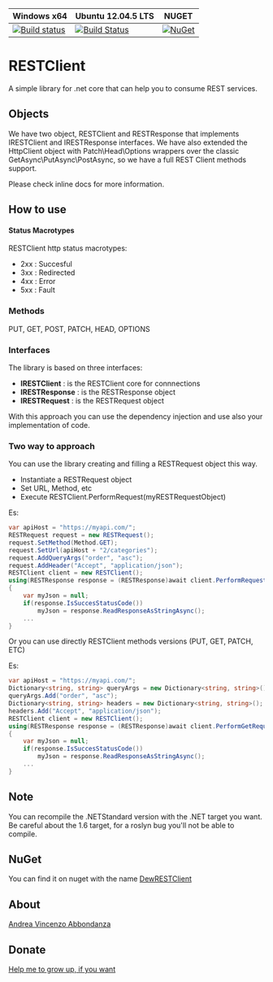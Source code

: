 Windows x64 | Ubuntu 12.04.5 LTS | NUGET |
--- | --- | --- |
[![Build status](https://ci.appveyor.com/api/projects/status/a3m20yarjo7mpy2j?svg=true)](https://ci.appveyor.com/project/andreabbondanza/restclient) | [![Build Status](https://travis-ci.org/andreabbondanza/RESTClient.svg?branch=master)](https://travis-ci.org/andreabbondanza/RESTClient) | [![NuGet](https://img.shields.io/nuget/v/Nuget.Core.svg?style=flat-square)](https://www.nuget.org/packages/DewRestClient/)

# RESTClient
A simple library for .net core that can help you to consume REST services.

## Objects
We have two object, RESTClient and RESTResponse that implements IRESTClient and IRESTResponse interfaces.
We have also extended the HttpClient object with Patch\Head\Options wrappers over the classic GetAsync\PutAsync\PostAsync, so we have a full REST Client methods support.

Please check inline docs for more information.

## How to use

#### Status Macrotypes
RESTClient http status macrotypes:
- 2xx : Succesful
- 3xx : Redirected
- 4xx : Error 
- 5xx : Fault 

### Methods
PUT, GET, POST, PATCH, HEAD, OPTIONS


### Interfaces
The library is based on three interfaces:
- __IRESTClient__ : is the RESTClient core for connnections
- __IRESTResponse__ : is the RESTResponse object
- __IRESTRequest__ : is the RESTRequest object

With this approach you can use the dependency injection and use also your implementation of code.

### Two way to approach
You can use the library creating and filling a RESTRequest object this way.

- Instantiate a RESTRequest object
- Set URL, Method, etc
- Execute RESTClient.PerformRequest(myRESTRequestObject)


Es: 
````C#
var apiHost = "https://myapi.com/";
RESTRequest request = new RESTRequest();
request.SetMethod(Method.GET);
request.SetUrl(apiHost + "2/categories");
request.AddQueryArgs("order", "asc");
request.AddHeader("Accept", "application/json");
RESTClient client = new RESTClient();
using(RESTResponse response = (RESTResponse)await client.PerformRequest(request))
{
    var myJson = null;
    if(response.IsSuccesStatusCode())
        myJson = response.ReadResponseAsStringAsync();
    ...
}
````

Or you can use directly RESTClient methods versions (PUT, GET, PATCH, ETC)

Es: 
````C#
var apiHost = "https://myapi.com/";
Dictionary<string, string> queryArgs = new Dictionary<string, string>();
queryArgs.Add("order", "asc");
Dictionary<string, string> headers = new Dictionary<string, string>();
headers.Add("Accept", "application/json");
RESTClient client = new RESTClient();
using(RESTResponse response = (RESTResponse)await client.PerformGetRequestAsync(apiHost + "2/categories", queryAargs, headers))
{
    var myJson = null;
    if(response.IsSuccesStatusCode())
        myJson = response.ReadResponseAsStringAsync();
    ...
}
````

## Note
You can recompile the .NETStandard version with the .NET target you want. Be careful about the 1.6 target, for a roslyn bug you'll not be able to compile.

## NuGet
You can find it on nuget with the name [DewRESTClient](https://www.nuget.org/packages/DewRESTClientStandard/)

## About
[Andrea Vincenzo Abbondanza](http://www.andrewdev.eu)

## Donate
[Help me to grow up, if you want](https://payPal.me/andreabbondanza)

